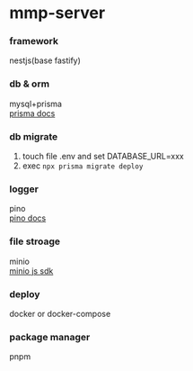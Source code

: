 # mmp-server

### framework
nestjs(base fastify)<br>

### db & orm
mysql+prisma<br>
[prisma docs](https://www.prisma.io/docs/orm)

### db migrate
1. touch file .env and set DATABASE_URL=xxx
2. exec `npx prisma migrate deploy`

### logger
pino<br>
[pino docs](https://getpino.io/#/)

### file stroage
minio<br>
[minio js sdk](https://min.io/docs/minio/linux/developers/javascript/API.html)

### deploy
docker or docker-compose

### package manager
pnpm

